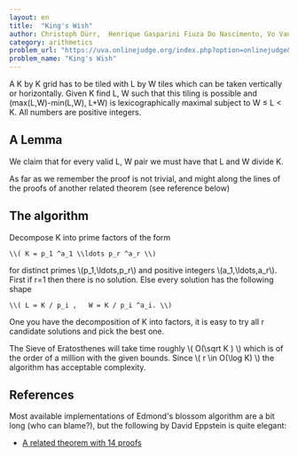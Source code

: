 ```yaml
---
layout: en
title:  "King's Wish"
author: Christoph Dürr,  Henrique Gasparini Fiuza Do Nascimento, Vo Van Huy
category: arithmetics
problem_url: "https://uva.onlinejudge.org/index.php?option=onlinejudge&page=show_problem&problem=2873"
problem_name: "King's Wish"
---
```


A K by K grid has to be tiled with L by W tiles which can be taken vertically or horizontally.  Given K find L, W such that this tiling is possible and (max(L,W)-min(L,W), L+W) is lexicographically maximal subject to W ≤ L < K.  All numbers are positive integers.


## A Lemma

We claim that for every valid L, W pair we must have that L and W divide K.

As far as we remember the proof is not trivial, and might along the lines of the proofs of another related theorem (see reference below)

## The algorithm

Decompose K into prime factors of the form

    \\( K = p_1 ^a_1 \\ldots p_r ^a_r \\)

for distinct primes \\(p_1,\\ldots,p_r\\) and positive integers \\(a_1,\\ldots,a_r\\).  First if r=1 then there is no solution.
Else every solution has the following shape

    \\( L = K / p_i ,   W = K / p_i ^a_i. \\)

One you have the decomposition of K into factors, it is easy to try all r candidate solutions and pick the best one.

The Sieve of Eratosthenes will take time roughly \\( O(\\sqrt K ) \\) which is of the order of a million with the given bounds.  Since \\( r \\in O(\\log K) \\) the algorithm has acceptable complexity.


## References

Most available implementations of Edmond's blossom algorithm are a bit long (who can blame?), but the following by David Eppstein is quite elegant:

- [A related theorem with 14 proofs](https://www.maa.org/sites/default/files/pdf/upload_library/22/Ford/Wagon601-617.pdf)

